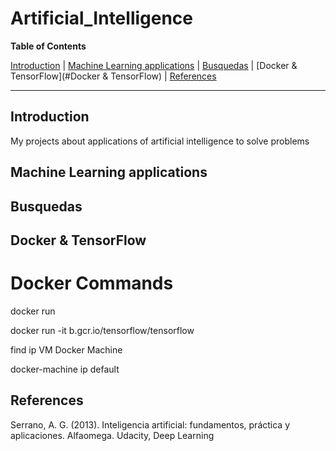 # Artificial_Intelligence


**Table of Contents**

[Introduction](#introduction)
| [Machine Learning applications](#machine-learning)
| [Busquedas](#Busquedas)
| [Docker & TensorFlow](#Docker & TensorFlow)
| [References](#Referencias)

---

## Introduction ##

My projects about applications of artificial intelligence to solve problems


## Machine Learning applications ##


## Busquedas ##

## Docker & TensorFlow ##

# Docker Commands #

docker run

docker run -it b.gcr.io/tensorflow/tensorflow

find ip VM Docker Machine

docker-machine ip default


##  References ##

Serrano, A. G. (2013). Inteligencia artificial: fundamentos, práctica y aplicaciones. Alfaomega.
Udacity, Deep Learning
